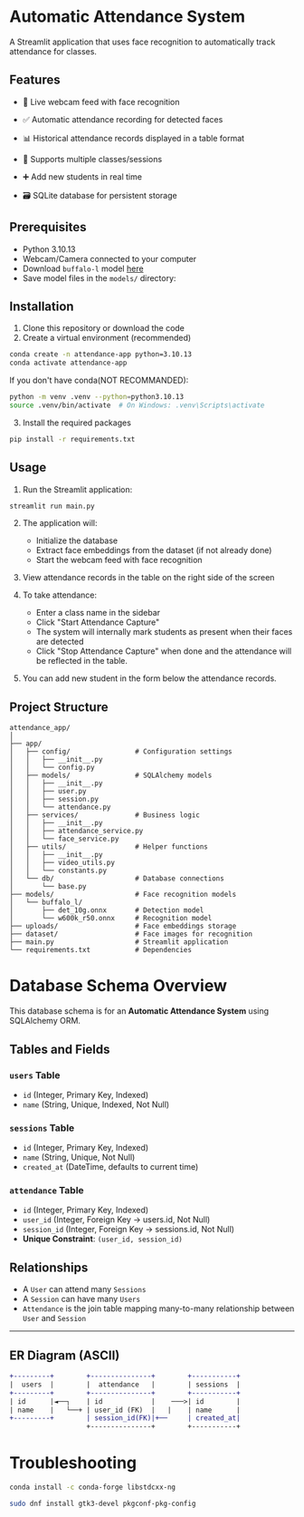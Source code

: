 # Automatic Attendance System

A Streamlit application that uses face recognition to automatically track attendance for classes.

## Features

- 🎥 Live webcam feed with face recognition

- ✅ Automatic attendance recording for detected faces

- 📊 Historical attendance records displayed in a table format

- 🏫 Supports multiple classes/sessions

- ➕ Add new students in real time

- 🗃️ SQLite database for persistent storage

## Prerequisites

- Python 3.10.13
- Webcam/Camera connected to your computer
- Download `buffalo-l` model [here](https://drive.google.com/file/d/1qXsQJ8ZT42_xSmWIYy85IcidpiZudOCB/view)
- Save model files in the `models/` directory:

## Installation

1. Clone this repository or download the code
2. Create a virtual environment (recommended)

```bash
conda create -n attendance-app python=3.10.13
conda activate attendance-app
```

If you don't have conda(NOT RECOMMANDED):

```bash
python -m venv .venv --python=python3.10.13
source .venv/bin/activate  # On Windows: .venv\Scripts\activate
```

3. Install the required packages

```bash
pip install -r requirements.txt
```

## Usage

1. Run the Streamlit application:

```bash
streamlit run main.py
```

2. The application will:

   - Initialize the database
   - Extract face embeddings from the dataset (if not already done)
   - Start the webcam feed with face recognition

3. View attendance records in the table on the right side of the screen

4. To take attendance:

   - Enter a class name in the sidebar
   - Click "Start Attendance Capture"
   - The system will internally mark students as present when their faces are detected
   - Click "Stop Attendance Capture" when done and the attendance will be reflected in the table.

5. You can add new student in the form below the attendance records.

## Project Structure

```
attendance_app/
│
├── app/
│   ├── config/                # Configuration settings
│   │   ├── __init__.py
│   │   └── config.py
│   ├── models/                # SQLAlchemy models
│   │   ├── __init__.py
│   │   ├── user.py
│   │   ├── session.py
│   │   └── attendance.py
│   ├── services/              # Business logic
│   │   ├── __init__.py
│   │   ├── attendance_service.py
│   │   └── face_service.py
│   ├── utils/                 # Helper functions
│   │   ├── __init__.py
│   │   ├── video_utils.py
│   │   └── constants.py
│   └── db/                    # Database connections
│       └── base.py
├── models/                    # Face recognition models
│   └── buffalo_l/
│       ├── det_10g.onnx       # Detection model
│       └── w600k_r50.onnx     # Recognition model
├── uploads/                   # Face embeddings storage
├── dataset/                   # Face images for recognition
├── main.py                    # Streamlit application
└── requirements.txt           # Dependencies

```

# Database Schema Overview

This database schema is for an **Automatic Attendance System** using SQLAlchemy ORM.

## Tables and Fields

### `users` Table

- `id` (Integer, Primary Key, Indexed)
- `name` (String, Unique, Indexed, Not Null)

### `sessions` Table

- `id` (Integer, Primary Key, Indexed)
- `name` (String, Unique, Not Null)
- `created_at` (DateTime, defaults to current time)

### `attendance` Table

- `id` (Integer, Primary Key, Indexed)
- `user_id` (Integer, Foreign Key → users.id, Not Null)
- `session_id` (Integer, Foreign Key → sessions.id, Not Null)
- **Unique Constraint**: `(user_id, session_id)`

## Relationships

- A `User` can attend many `Sessions`
- A `Session` can have many `Users`
- `Attendance` is the join table mapping many-to-many relationship between `User` and `Session`

---

## ER Diagram (ASCII)

```diff
+---------+        +---------------+        +-----------+
|  users  |        |  attendance   |        | sessions  |
+---------+        +---------------+        +-----------+
| id      |◄──┐    | id            |    ───>| id        |
| name    |   └──+ | user_id (FK)  |   |    | name      |
+---------+        | session_id(FK)|+──     | created_at|
                   +---------------+        +-----------+

```

# Troubleshooting

```bash
conda install -c conda-forge libstdcxx-ng
```

```bash
sudo dnf install gtk3-devel pkgconf-pkg-config
```
